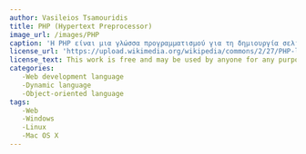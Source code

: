 ```yaml
---
author: Vasileios Tsamouridis
title: PHP (Hypertext Preprocessor)
image_url: /images/PHP
caption: 'H PHP είναι μια γλώσσα προγραμματισμού για τη δημιουργία σελίδων web με δυναμικό περιεχόμενο. Μια σελίδα PHP περνά από επεξεργασία από ένα συμβατό διακομιστή του Παγκόσμιου Ιστού, ώστε να παραχθεί σε πραγματικό χρόνο το τελικό περιεχόμενο, που είτε θα σταλεί στο πρόγραμμα περιήγησης των επισκεπτών σε μορφή κώδικα HTML ή θα επεξεργασθεί τις εισόδους δίχως να προβάλλει την έξοδο στο χρήστη, αλλά θα τις μεταβιβάσει σε κάποιο άλλο PHP script.'
license_url: 'https://upload.wikimedia.org/wikipedia/commons/2/27/PHP-logo.svg '
license_text: This work is free and may be used by anyone for any purpose.
categories: 
   -Web development language
   -Dynamic language
   -Object-oriented language
tags:
   -Web
   -Windows
   -Linux
   -Mac OS X
---
```

